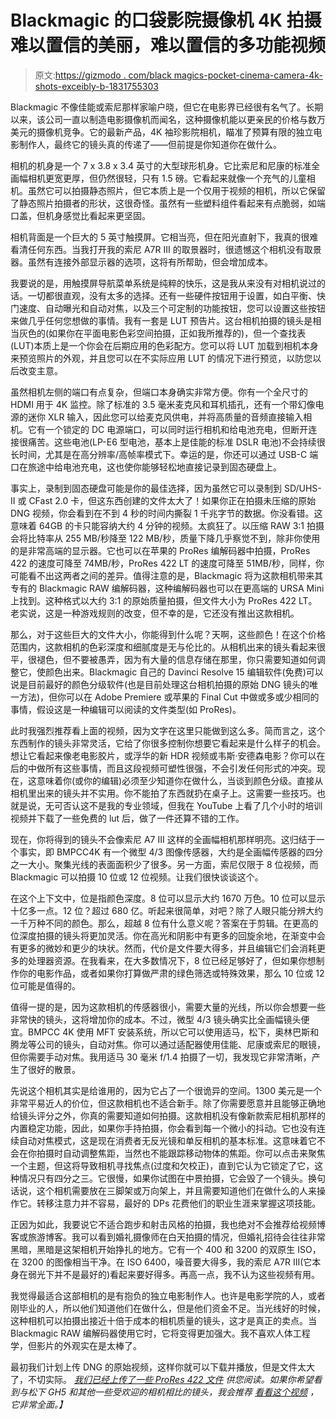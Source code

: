 # Blackmagic 的口袋影院摄像机 4K 拍摄难以置信的美丽，难以置信的多功能视频

> 原文:[https://gizmodo . com/black magics-pocket-cinema-camera-4k-shots-exceibly-b-1831755303](https://gizmodo.com/blackmagics-pocket-cinema-camera-4k-shoots-incredibly-b-1831755303)

Blackmagic 不像佳能或索尼那样家喻户晓，但它在电影界已经很有名气了。长期以来，该公司一直以制造电影摄像机而闻名，这种摄像机能以更亲民的价格与数万美元的摄像机竞争。它的最新产品，4K 袖珍影院相机，瞄准了预算有限的独立电影制作人，最终它的镜头真的传递了——但前提是你知道你在做什么。

相机的机身是一个 7 x 3.8 x 3.4 英寸的大型球形机身。它比索尼和尼康的标准全画幅相机更宽更厚，但仍然很轻，只有 1.5 磅。它看起来就像一个充气的儿童相机。虽然它可以拍摄静态照片，但它本质上是一个仅用于视频的相机，所以它保留了静态照片拍摄者的形状，这很奇怪。虽然有一些塑料组件看起来有点脆弱，如端口盖，但机身感觉比看起来更坚固。

相机背面是一个巨大的 5 英寸触摸屏。它相当亮，但在阳光直射下，我真的很难看清任何东西。当我打开我的索尼 A7R III 的取景器时，很遗憾这个相机没有取景器。虽然有连接外部显示器的选项，这将有所帮助，但会增加成本。

我要说的是，用触摸屏导航菜单系统是纯粹的快乐，这是我从来没有对相机说过的话。一切都很直观，没有太多的选择。还有一些硬件按钮用于设置，如白平衡、快门速度、自动曝光和自动对焦，以及三个可定制的功能按钮，您可以设置这些按钮来做几乎任何您想做的事情。我有一套是 LUT 预告片。这台相机拍摄的镜头是相当灰色的(如果你在平面电影色彩空间拍摄，正如我所推荐的)，但一个查找表(LUT)本质上是一个你会在后期应用的色彩配方。您可以将 LUT 加载到相机本身来预览照片的外观，并且您可以在不实际应用 LUT 的情况下进行预览，以防您以后改变主意。

虽然相机左侧的端口有点复杂，但端口本身确实非常方便。你有一个全尺寸的 HDMI 用于 4K 监控。除了标准的 3.5 毫米麦克风和耳机插孔，还有一个带幻像电源的迷你 XLR 输入，因此您可以给麦克风供电，并将高质量的音频直接输入相机。它有一个锁定的 DC 电源端口，可以同时运行相机和给电池充电，但断开连接很痛苦。这些电池(LP-E6 型电池，基本上是佳能的标准 DSLR 电池)不会持续很长时间，尤其是在高分辨率/高帧率模式下。幸运的是，你还可以通过 USB-C 端口在旅途中给电池充电，这也使你能够轻松地直接记录到固态硬盘上。

事实上，录制到固态硬盘可能是你的最佳选择，因为虽然它可以录制到 SD/UHS-II 或 CFast 2.0 卡，但这东西创建的文件太大了！如果你正在拍摄未压缩的原始 DNG 视频，你会看到在不到 4 秒的时间内撕裂 1 千兆字节的数据。你没看错。这意味着 64GB 的卡只能容纳大约 4 分钟的视频。太疯狂了。以压缩 RAW 3:1 拍摄会将比特率从 255 MB/秒降至 122 MB/秒，质量下降几乎察觉不到，除非你使用的是非常高端的显示器。它也可以在苹果的 ProRes 编解码器中拍摄，ProRes 422 的速度可降至 74MB/秒，ProRes 422 LT 的速度可降至 51MB/秒，同样，你可能看不出这两者之间的差异。值得注意的是，Blackmagic 将为这款相机带来其专有的 Blackmagic RAW 编解码器，这种编解码器也可以在更高端的 URSA Mini 上找到。这种格式以大约 3:1 的原始质量拍摄，但文件大小为 ProRes 422 LT。老实说，这是一种游戏规则的改变，但不幸的是，它还没有推出这款相机。

那么，对于这些巨大的文件大小，你能得到什么呢？天啊，这些颜色！在这个价格范围内，这款相机的色彩深度和细腻度是无与伦比的。从相机出来的镜头看起来很平，很褪色，但不要被愚弄，因为有大量的信息存储在那里，你只需要知道如何调整它，使颜色出来。Blackmagic 自己的 Davinci Resolve 15 编辑软件(免费)可以说是目前最好的颜色分级软件(也是目前处理这台相机拍摄的原始 DNG 镜头的唯一方法)，但你可以在 Adobe Premiere 或苹果的 Final Cut 中做或多或少相同的事情，假设这是一种编辑可以阅读的文件类型(如 ProRes)。

此时我强烈推荐看上面的视频，因为文字在这里只能做到这么多。简而言之，这个东西制作的镜头非常灵活，它给了你很多控制你想要它看起来是什么样子的机会。想让它看起来像老电影胶片，或浮华的新 HDR 视频或韦斯·安德森电影？你可以在后的中做所有这些事情，而且这段视频可塑性很强，不会引发任何形式的冲突。现在，这意味着你(或你的编辑)必须至少知道你在做什么，当谈到颜色分级。直接从相机里出来的镜头并不实用。你不能拍了东西就扔在桌子上。这需要一些技巧。也就是说，无可否认这不是我的专业领域，但我在 YouTube 上看了几个小时的培训视频并下载了一些免费的 lut 后，做了一件还算不错的工作。

现在，你将得到的镜头不会像索尼 A7 III 这样的全画幅相机那样明亮。这归结于一个事实，即 BMPCC4K 有一个微型 4/3 图像传感器，大约是全画幅传感器的四分之一大小。聚集光线的表面面积少了很多。另一方面，索尼仅限于 8 位视频，而 Blackmagic 可以拍摄 10 位或 12 位视频。让我们很快谈谈这个。

在这个上下文中，位是指颜色深度。8 位可以显示大约 1670 万色。10 位可以显示十亿多一点。12 位？超过 680 亿。听起来很简单，对吧？除了人眼只能分辨大约一千万种不同的颜色。那么，超越 8 位有什么意义呢？答案在于剪辑。在更高的位深度拍摄的镜头将更加灵活。你在高光和阴影中有更多的回旋余地，在渐变中会有更多的微妙和更少的块状。然而，代价是文件要大得多，并且编辑它们会消耗更多的处理器资源。在我看来，在大多数情况下，8 位已经足够好了，但如果你想制作你的电影作品，或者如果你打算做严肃的绿色筛选或特殊效果，那么 10 位或 12 位可能是值得的。

值得一提的是，因为这款相机的传感器很小，需要大量的光线，所以你会想要一些非常快的镜头，这将增加你的成本。不过，微型 4/3 镜头确实比全画幅镜头便宜。BMPCC 4K 使用 MFT 安装系统，所以它可以使用适马，松下，奥林巴斯和腾龙等公司的镜头，自动对焦。你可以通过适配器使用佳能、尼康或索尼的眼镜，但你需要手动对焦。我用适马 30 毫米 f/1.4 拍摄了一切，我发现它非常清晰，产生了很好的散景。

先说这个相机其实是给谁用的，因为它占了一个很诡异的空间。1300 美元是一个非常平易近人的价位，但这款相机也不适合新手。除了你需要愿意并且能够正确地给镜头评分之外，你真的需要知道如何拍摄。这款相机没有像新款索尼相机那样的内置稳定功能，因此，如果你手持拍摄，你会看到每一个微小的抖动。它也没有连续自动对焦模式，这是现在消费者无反光镜和单反相机的基本标准。这意味着它不会在你拍摄时自动调整焦距，当然也不能跟踪移动物体的焦距。你可以点击来聚焦一个主题，但这将导致相机寻找焦点(过度和欠校正)，直到它认为它锁定了它，这种情况只有四分之三。它很慢，如果你试图在中景拍摄，它会毁了一个镜头。换句话说，这个相机需要放在三脚架或万向架上，并且需要知道他们在做什么的人来操作它。转移注意力并不容易，最好的 DPs 花费他们的职业生涯来掌握这项技能。

正因为如此，我要说它不适合跑步和射击风格的拍摄，我也绝对不会推荐给视频博客或旅游博客。我可以看到婚礼摄像师在白天拍摄的情况，但婚礼招待会往往非常黑暗，黑暗是这架相机开始挣扎的地方。它有一个 400 和 3200 的双原生 ISO，在 3200 的图像相当干净。在 ISO 6400，噪音要大得多，我的索尼 A7R III(它本身在弱光下并不是最好的)看起来要好得多。再高一点，我不认为这些视频有用。

我觉得最适合这部相机的是有抱负的独立电影制作人。也许是电影学院的人，或者刚毕业的人，所以他们知道他们在做什么，但是他们资金不足。当光线好的时候，这种相机可以拍摄出接近十倍于成本的相机质量的镜头，这才是真正的卖点。当 Blackmagic RAW 编解码器使用它时，它将变得更加强大。我不喜欢人体工程学，但影片的外观实在是太棒了。

最初我们计划上传 DNG 的原始视频，这样你就可以下载并播放，但是文件太大了，不切实际。 [*我们已经上传了一些 ProRes 422 文件*](https://drive.google.com/open?id=1_36T1S5u4yBYO5zun3TV52wcDfPiW5_z) *供您阅读。如果你希望看到与松下 GH5 和其他一些受欢迎的相机相比的镜头，我会推荐* [*看看这个视频*](https://www.youtube.com/watch?v=8aG3geC2pg0) *，它非常全面。】*